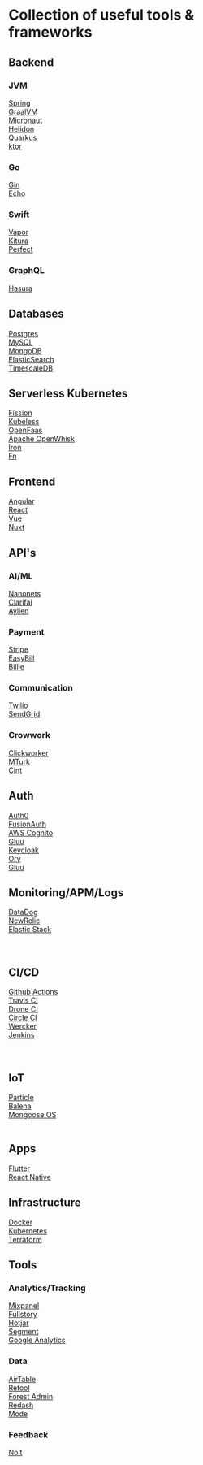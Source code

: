 # Collection of useful tools & frameworks

## Backend

### JVM
[Spring](https://spring.io/)<br/>
[GraalVM](https://www.graalvm.org/)<br/>
[Micronaut](https://micronaut.io/)<br/>
[Helidon](https://helidon.io/)<br/>
[Quarkus](https://quarkus.io/)<br/>
[ktor](https://ktor.io/)<br/>

### Go
[Gin](https://gin-gonic.com/)<br/>
[Echo](https://echo.labstack.com/)<br/>

### Swift
[Vapor](https://vapor.codes/)<br/>
[Kitura](https://www.kitura.io/)<br/>
[Perfect](https://perfect.org/)<br/>

### GraphQL
[Hasura](https://hasura.io/)<br/>

## Databases
[Postgres](https://www.postgresql.org/)<br/>
[MySQL](https://www.mysql.com/de/)<br/>
[MongoDB](https://www.mongodb.com/)<br/>
[ElasticSearch](https://www.elastic.co/)<br/>
[TimescaleDB](https://www.timescale.com/)<br/>

## Serverless Kubernetes
[Fission](https://fission.io/)<br/>
[Kubeless](https://kubeless.io/)<br/>
[OpenFaas](https://www.openfaas.com/)<br/>
[Apache OpenWhisk](https://openwhisk.apache.org/)<br/>
[Iron](https://iron.io/)<br/>
[Fn](https://fnproject.io/)<br/>

## Frontend
[Angular](https://angular.io/)<br/>
[React](https://reactjs.org/)<br/>
[Vue](https://vuejs.org)<br/>
[Nuxt](https://nuxtjs.org/)<br/>

## API's

### AI/ML
[Nanonets](https://nanonets.com/)<br/>
[Clarifai](https://www.clarifai.com/)<br/>
[Aylien](https://aylien.com/)<br/>

### Payment
[Stripe](https://stripe.com)<br/>
[EasyBill](https://www.easybill.de)<br/>
[Billie](https://www.billie.io/)<br/>

### Communication
[Twilio](https://www.twilio.com/)<br/>
[SendGrid](https://sendgrid.com/)<br/>

### Crowwork
[Clickworker](https://www.clickworker.com/)<br/>
[MTurk](https://www.mturk.com/)<br/>
[Cint](https://www.cint.com/de/)<br/>

## Auth
[Auth0](https://auth0.com/)<br/>
[FusionAuth](https://fusionauth.io/)<br/>
[AWS Cognito](https://aws.amazon.com/cognito/)<br/>
[Gluu](https://www.gluu.org/)<br/>
[Keycloak](https://www.keycloak.org)<br/>
[Ory](https://www.ory.sh/)<br/>
[Gluu](https://www.gluu.org/)<br/>

## Monitoring/APM/Logs
[DataDog](https://www.datadoghq.com/)<br/>
[NewRelic](https://newrelic.de/)<br/>
[Elastic Stack](https://www.elastic.co/)<br/>
[]()<br/>
[]()<br/>

## CI/CD
[Github Actions](https://github.com/features/actions)<br/>
[Travis CI](https://travis-ci.org/)<br/>
[Drone CI](https://drone.io/)<br/>
[Circle CI](https://drone.io/)<br/>
[Wercker](https://app.wercker.com/sessions/new?return_url=%2F)<br/>
[Jenkins](https://jenkins.io/)<br/>
[]()<br/>
[]()<br/>

## IoT
[Particle](https://www.particle.io/)<br/>
[Balena](https://www.balena.io/)<br/>
[Mongoose OS](https://mongoose-os.com/)<br/>
[]()<br/>

## Apps
[Flutter](https://flutter.dev/)<br/>
[React Native](https://facebook.github.io/react-native/)<br/>

## Infrastructure
[Docker](https://www.docker.com/)<br/>
[Kubernetes](https://kubernetes.io/de/)<br/>
[Terraform](https://www.terraform.io/)<br/>

## Tools

### Analytics/Tracking
[Mixpanel](https://mixpanel.com)<br/>
[Fullstory](https://www.fullstory.com)<br/>
[Hotjar](https://www.hotjar.com)<br/>
[Segment](https://segment.com)<br/>
[Google Analytics](https://analytics.google.com)<br/>

### Data
[AirTable](https://airtable.com)<br/>
[Retool](https://tryretool.com)<br/>
[Forest Admin](https://www.forestadmin.com/)<br/>
[Redash](https://redash.io/)<br/>
[Mode](https://mode.com/)<br/>

### Feedback
[Nolt](https://nolt.io)<br/>

